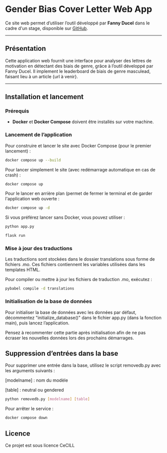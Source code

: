 # Gender Bias Cover Letter Web App

Ce site web permet d’utiliser l’outil développé par **Fanny Ducel** dans le cadre d'un stage, disponible sur [GitHub](https://github.com/FannyDucel/GenderBiasCoverLetter).

---

## Présentation

Cette application web fournit une interface pour analyser des lettres de motivation en détectant des biais de genre, grâce à l’outil développé par Fanny Ducel. 
Il implement le leaderboard de biais de genre masculead, faisant lieu à un article {url à venir}.

---

## Installation et lancement

### Prérequis

- **Docker** et **Docker Compose** doivent être installés sur votre machine.

### Lancement de l’application

Pour construire et lancer le site avec Docker Compose (pour le premier lancement) :

```bash
docker compose up --build
```

Pour lancer simplement le site (avec redémarrage automatique en cas de crash) :

```bash
docker compose up
```
Pour le lancer en arrière plan (permet de fermer le terminal et de garder l'application web ouverte :

```bash
docker compose up -d
```

Si vous préférez lancer sans Docker, vous pouvez utiliser :

```bash
python app.py
```

```bash
flask run
```

### Mise à jour des traductions

Les traductions sont stockées dans le dossier translations sous forme de fichiers .mo. Ces fichiers contiennent les variables utilisées dans les templates HTML.

Pour compiler ou mettre à jour les fichiers de traduction .mo, exécutez :

```bash
pybabel compile -d translations
```

### Initialisation de la base de données

Pour initialiser la base de données avec les données par défaut, décommentez "initialize_database()" dans le fichier app.py (dans la fonction main), puis lancez l’application.

Pensez à recommenter cette partie après initialisation afin de ne pas écraser les nouvelles données lors des prochains démarrages.

## Suppression d’entrées dans la base

Pour supprimer une entrée dans la base, utilisez le script removedb.py avec les arguments suivants :

[modelname] : nom du modèle

[table] : neutral ou gendered

```bash
python removedb.py [modelname] [table]
```

Pour arrêter le service :

```bash
docker compose down
```

## Licence

Ce projet est sous licence CeCILL
